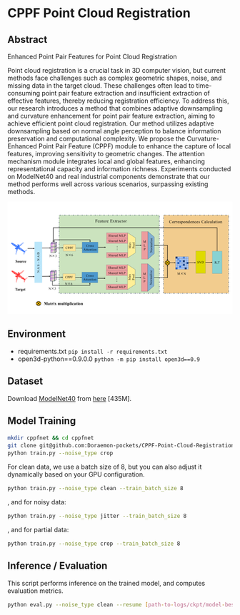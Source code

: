 # CPPF Point Cloud Registration
## Abstract
Enhanced Point Pair Features for Point Cloud Registration

Point cloud registration is a crucial task in 3D computer vision, but current methods face challenges such as complex geometric shapes, noise, and missing data in the target cloud. These challenges often lead to time-consuming point pair feature extraction and insufficient extraction of effective features, thereby reducing registration efficiency. To address this, our research introduces a method that combines adaptive downsampling and curvature enhancement for point pair feature extraction, aiming to achieve efficient point cloud registration. Our method utilizes adaptive downsampling based on normal angle perception to balance information preservation and computational complexity. We propose the Curvature-Enhanced Point Pair Feature (CPPF) module to enhance the capture of local features, improving sensitivity to geometric changes. The attention mechanism module integrates local and global features, enhancing representational capacity and information richness. Experiments conducted on ModelNet40 and real industrial components demonstrate that our method performs well across various scenarios, surpassing existing methods.

![](./common/Network.jpg)

## Environment

- requirements.txt `pip install -r requirements.txt`
- open3d-python==0.9.0.0 `python -m pip install open3d==0.9`

## Dataset

Download [ModelNet40](https://modelnet.cs.princeton.edu) from [here](https://shapenet.cs.stanford.edu/media/modelnet40_ply_hdf5_2048.zip) [435M].


## Model Training

```bash
mkdir cppfnet && cd cppfnet
git clone git@github.com:Doraemon-pockets/CPPF-Point-Cloud-Registration.git
python train.py --noise_type crop
```


For clean data, we use a batch size of 8, but you can also adjust it dynamically based on your GPU configuration.
```bash
python train.py --noise_type clean --train_batch_size 8
```

, and for noisy data:

```bash
python train.py --noise_type jitter --train_batch_size 8
```
, and for partial data:

```bash
python train.py --noise_type crop --train_batch_size 8
```

## Inference / Evaluation

This script performs inference on the trained model, and computes evaluation metrics.


```bash
python eval.py --noise_type clean --resume [path-to-logs/ckpt/model-best.pth]
```
